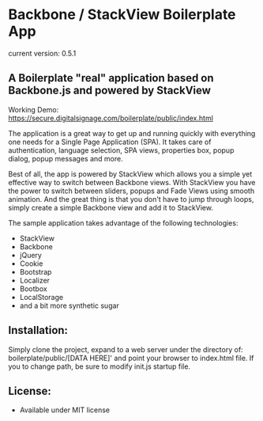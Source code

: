 Backbone / StackView Boilerplate App
====================================
current version: 0.5.1

A Boilerplate "real" application based on Backbone.js and powered by StackView
------------------------------------------------------------------------------

Working Demo: https://secure.digitalsignage.com/boilerplate/public/index.html

The application is a great way to get up and running quickly with everything one needs for a Single Page Application (SPA).
It takes care of authentication, language selection, SPA views, properties box, popup dialog, popup messages and more.

Best of all, the app is powered by StackView which allows you a simple yet effective way to switch between Backbone views.
With StackView you have the power to switch between sliders, popups and Fade Views using smooth animation.
And the great thing is that you don't have to jump through loops, simply create a simple Backbone view and add it to StackView.

The sample application takes advantage of the following technologies:

 - StackView
 - Backbone
 - jQuery
 - Cookie
 - Bootstrap
 - Localizer
 - Bootbox
 - LocalStorage
 - and a bit more synthetic sugar

Installation:
------------------------------------------------------------------------
Simply clone the project, expand to a web server under the directory of: boilerplate/public/[DATA HERE]' and point your browser to index.html file.
If you to change path, be sure to modify init.js startup file.


License:
------------------------------------------------------------------------
- Available under MIT license


